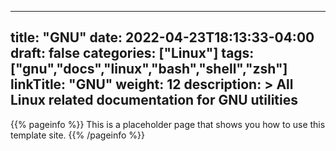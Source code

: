 
---
title: "GNU"
date: 2022-04-23T18:13:33-04:00
draft: false
categories: ["Linux"]
tags: ["gnu","docs","linux","bash","shell","zsh"]
linkTitle: "GNU"
weight: 12
description: >
  All Linux related documentation for GNU utilities
---

{{% pageinfo %}}
This is a placeholder page that shows you how to use this template site.
{{% /pageinfo %}}
